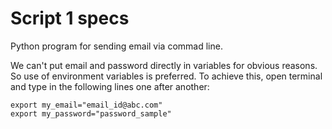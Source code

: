 # Script 1 specs

Python program for sending email via commad line.

We can't put email and password directly in variables for obvious reasons. So use of environment variables is preferred. To achieve this, open terminal and type in the following lines one after another:

```
export my_email="email_id@abc.com"
export my_password="password_sample"
```
